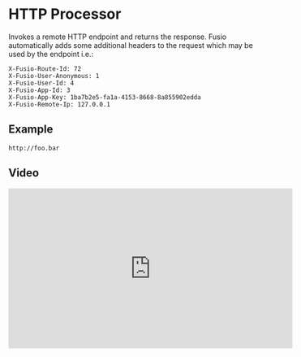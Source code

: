 
# HTTP Processor

Invokes a remote HTTP endpoint and returns the response. Fusio automatically adds some additional headers to the 
request which may be used by the endpoint i.e.:

```http
X-Fusio-Route-Id: 72
X-Fusio-User-Anonymous: 1
X-Fusio-User-Id: 4
X-Fusio-App-Id: 3
X-Fusio-App-Key: 1ba7b2e5-fa1a-4153-8668-8a855902edda
X-Fusio-Remote-Ip: 127.0.0.1
```

## Example

```
http://foo.bar
```

## Video

<iframe width="560" height="315" src="https://www.youtube.com/embed/jL8KlJkvZzo" title="YouTube video player" frameborder="0" allow="accelerometer; autoplay; clipboard-write; encrypted-media; gyroscope; picture-in-picture" allowfullscreen></iframe>
